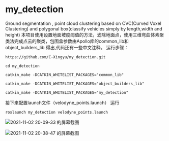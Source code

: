 # my_detection
Ground segmentation , point cloud clustering based on CVC(Curved Voxel Clustering) and polygonal box(classify vehicles simply by length,width and height)
本项目使用设置地面坡度阈值的方法，滤除地面点，使用三维弯曲体素聚类法完成点云的聚类，包围盒参数由Apollo库的common_lib和object_builders_lib
得出,代码还有一些中文注释。
运行步骤：

`https://github.com/C-Xingyu/my_detection.git`

`cd my_detection`

`catkin_make -DCATKIN_WHITELIST_PACKAGES="common_lib"`

`catkin_make -DCATKIN_WHITELIST_PACKAGES="object_builders_lib"`

`catkin_make -DCATKIN_WHITELIST_PACKAGES="my_detection"`

接下来配置launch文件（velodyne_points.launch）
运行

`roslaunch my_detection velodyne_points.launch`


![2021-11-02 20-09-33 的屏幕截图](https://user-images.githubusercontent.com/56507063/139843561-a8476c82-d2d6-4ba0-ae2f-7d7072e883cf.png)

![2021-11-02 20-38-47 的屏幕截图](https://user-images.githubusercontent.com/56507063/139848240-388eb313-17ac-4e8b-a8c0-f7002eeb63f5.png)
